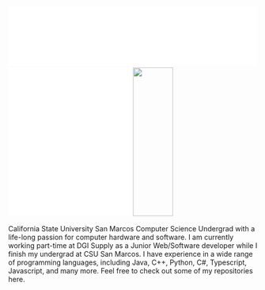 <img src="csoftlogo-light.png">
<img src="header1.svg" width="50%" height="300" align="left">
<img src="https://github-readme-stats.vercel.app/api/top-langs/?username=JCoombs224&theme=react&layout=compact&hide=CMake&exclude_repo=Data-Structures-and-Algorithms,CS421-Translator,CS421-Parser-Project&langs_count=8," width="40%" height="300">

California State University San Marcos Computer Science Undergrad with a life-long passion for computer hardware and software.
I am currently working part-time at DGI Supply as a Junior Web/Software developer while I finish my undergrad at CSU San Marcos. I have experience in a wide range of     programming languages, including Java, C++, Python, C#, Typescript, Javascript, and many more. Feel free to check out some of my repositories here.
